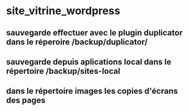 # site_vitrine_wordpress

## sauvegarde effectuer avec le plugin duplicator dans le réperoire /backup/duplicator/
## sauvegarde depuis aplications local dans le répertoire /backup/sites-local

## dans le répertoire images les copies d'écrans des pages

